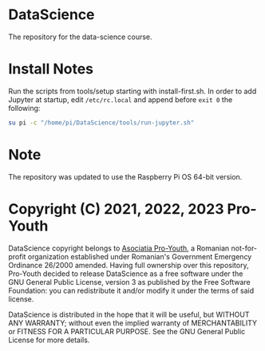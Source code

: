 # DataScience

The repository for the data-science course.

# Install Notes

Run the scripts from tools/setup starting with install-first.sh.
In order to add Jupyter at startup, edit `/etc/rc.local` and append before `exit 0` the following:

```sh
su pi -c "/home/pi/DataScience/tools/run-jupyter.sh"
```

# Note

The repository was updated to use the Raspberry Pi OS 64-bit version.

# Copyright (C) 2021, 2022, 2023 Pro-Youth

DataScience copyright belongs to [Asociatia Pro-Youth](https://www.pro-youth.ro), a Romanian not-for-profit organization established under Romanian's Government Emergency Ordinance 26/2000 amended. Having full ownership over this repository, Pro-Youth decided to release DataScience as a free software under the GNU General Public License, version 3 as published by the Free Software Foundation: you can redistribute it and/or modify it under the terms of said license.

DataScience is distributed in the hope that it will be useful,  but WITHOUT ANY WARRANTY; without even the implied warranty of  MERCHANTABILITY or FITNESS FOR A PARTICULAR PURPOSE.  See the GNU General Public License for more details.